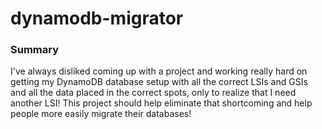 # dynamodb-migrator

### Summary

I've always disliked coming up with a project and working really hard on getting my DynamoDB database setup with all the correct LSIs and GSIs and all the data placed in the correct spots, only to realize that I need another LSI! This project should help eliminate that shortcoming and help people more easily migrate their databases!
